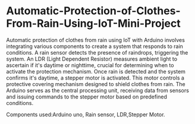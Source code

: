 # Automatic-Protection-of-Clothes-From-Rain-Using-IoT-Mini-Project



Automatic protection of clothes from rain using IoT with Arduino involves integrating various components to create a system that responds to rain conditions. A rain sensor detects the presence of raindrops, triggering the system. An LDR (Light Dependent Resistor) measures ambient light to ascertain if it's daytime or nighttime, crucial for determining when to activate the protection mechanism.
Once rain is detected and the system confirms it's daytime, a stepper motor is activated. This motor controls a protective covering mechanism designed to shield clothes from rain. The Arduino serves as the central processing unit, receiving data from sensors and issuing commands to the stepper motor based on predefined conditions.

Components used:Arduino uno, Rain sensor, LDR,Stepper Motor.
